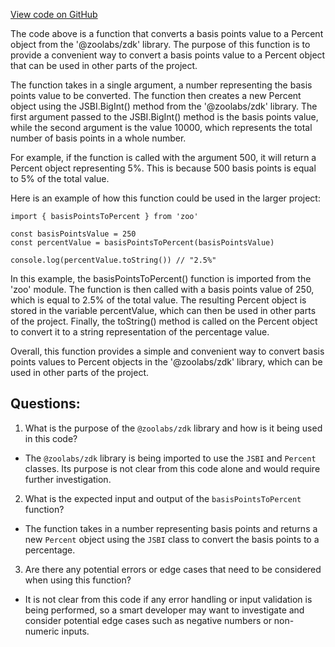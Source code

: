[View code on GitHub](zoo-labs/zoo/blob/master/core/src/functions/convert/basisPointsToPercent.ts)

The code above is a function that converts a basis points value to a Percent object from the '@zoolabs/zdk' library. The purpose of this function is to provide a convenient way to convert a basis points value to a Percent object that can be used in other parts of the project. 

The function takes in a single argument, a number representing the basis points value to be converted. The function then creates a new Percent object using the JSBI.BigInt() method from the '@zoolabs/zdk' library. The first argument passed to the JSBI.BigInt() method is the basis points value, while the second argument is the value 10000, which represents the total number of basis points in a whole number. 

For example, if the function is called with the argument 500, it will return a Percent object representing 5%. This is because 500 basis points is equal to 5% of the total value. 

Here is an example of how this function could be used in the larger project:

```
import { basisPointsToPercent } from 'zoo'

const basisPointsValue = 250
const percentValue = basisPointsToPercent(basisPointsValue)

console.log(percentValue.toString()) // "2.5%"
```

In this example, the basisPointsToPercent() function is imported from the 'zoo' module. The function is then called with a basis points value of 250, which is equal to 2.5% of the total value. The resulting Percent object is stored in the variable percentValue, which can then be used in other parts of the project. Finally, the toString() method is called on the Percent object to convert it to a string representation of the percentage value. 

Overall, this function provides a simple and convenient way to convert basis points values to Percent objects in the '@zoolabs/zdk' library, which can be used in other parts of the project.
## Questions: 
 1. What is the purpose of the `@zoolabs/zdk` library and how is it being used in this code?
- The `@zoolabs/zdk` library is being imported to use the `JSBI` and `Percent` classes. Its purpose is not clear from this code alone and would require further investigation.

2. What is the expected input and output of the `basisPointsToPercent` function?
- The function takes in a number representing basis points and returns a new `Percent` object using the `JSBI` class to convert the basis points to a percentage.

3. Are there any potential errors or edge cases that need to be considered when using this function?
- It is not clear from this code if any error handling or input validation is being performed, so a smart developer may want to investigate and consider potential edge cases such as negative numbers or non-numeric inputs.